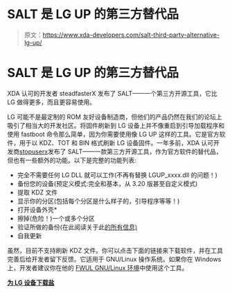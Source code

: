 # SALT 是 LG UP 的第三方替代品

> 原文：<https://www.xda-developers.com/salt-third-party-alternative-lg-up/>

# SALT 是 LG UP 的第三方替代品

XDA 认可的开发者 steadfasterX 发布了 SALT——一个第三方开源工具，它比 LG 做得更多，而且更容易使用。

LG 可能不是最定制的 ROM 友好设备制造商，但他们的产品仍然在我们的论坛上吸引了相当大的开发社区。将固件刷新到 LG 设备上并不像重启到引导加载程序和使用 fastboot 命令那么简单，因为你需要使用像 LG UP 这样的工具。它是官方软件，用于以 KDZ、TOT 和 BIN 格式刷新 LG 设备固件。一年多前，XDA 认可开发商[stopuserx](https://forum.xda-developers.com/member.php?u=5545101)发布了 SALT——一款第三方开源工具，作为官方软件的替代品，但也有一些额外的功能。以下是完整的功能列表:

*   完全不需要任何 LG DLL 就可以工作(不再有替换 LGUP_xxxx.dll 的问题！)
*   备份您的设备(预定义模式:完全和基本，从 3.20 版甚至自定义模式)
*   提取 KDZ 文件
*   显示你的分区(包括每个分区是什么样子的，引导程序等等！)
*   打开设备外壳*
*   擦掉(危险！)一个或多个分区
*   验证所做的备份(在此阅读关于此[的所有信息)](https://forum.xda-developers.com/g4/general/tool-salt-lg-revolution-t3717864/post74858483)
*   自我更新

虽然，目前不支持刷新 KDZ 文件。你可以点击下面的链接来下载软件，并在工具完善后给开发者留下反馈。它适用于 GNU/Linux 操作系统。如果你在 Windows 上，开发者建议你在他的 [FWUL GNU/Linux 环境](https://www.xda-developers.com/usb-bootable-linux-android-recovery-fwul/)中使用这个工具。

[**为 LG 设备下载盐**](https://forum.xda-developers.com/android/software-hacking/tool-salt-lg-revolution-t3717864)